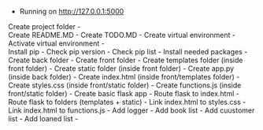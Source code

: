  * Running on http://127.0.0.1:5000

Create project folder -  
Create README.MD - 
Create TODO.MD - 
Create virtual environment -
Activate virtual environment -   
Install pip - 
Check pip version - 
Check pip list - 
Install needed packages -
Create back folder -
Create front folder -
Create templates folder (inside front folder) -
Create static folder (inside front folder) -
Create app.py (inside back folder) -
Create index.html (inside front/templates folder) -
Create styles.css (inside front/static folder) -
Create functions.js (inside front/static folder) -
Create basic flask app -
Route flask to index.html -
Route flask to folders (templates + static) -
Link index.html to styles.css -
Link index.html to functions.js -
Add logger -
Add book list -
Add cuustomer list - 
Add loaned list -



